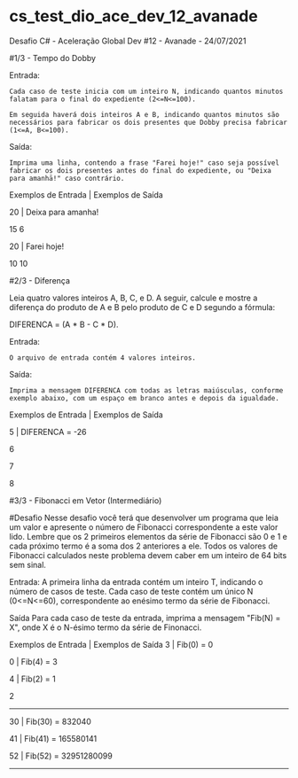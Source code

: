 # cs_test_dio_ace_dev_12_avanade
Desafio C# - Aceleração Global Dev #12 - Avanade - 24/07/2021

#1/3 - Tempo do Dobby

Entrada:

    Cada caso de teste inicia com um inteiro N, indicando quantos minutos falatam para o final do expediente (2<=N<=100).
    
    Em seguida haverá dois inteiros A e B, indicando quantos minutos são necessários para fabricar os dois presentes que Dobby precisa fabricar (1<=A, B<=100).

Saída:

    Imprima uma linha, contendo a frase "Farei hoje!" caso seja possível fabricar os dois presentes antes do final do expediente, ou "Deixa para amanhā!" caso contrário.
   
  Exemplos de Entrada | Exemplos de Saída
  
  20                  | Deixa para amanha!
  
  15 6
  
  20                  | Farei hoje!
  
  10 10
  
  
  
#2/3 - Diferença

  Leia quatro valores inteiros A, B, C, e D. A seguir, calcule e mostre a diferença do produto de A e B pelo produto de C e D segundo a fórmula:
  
  DIFERENCA = (A * B - C * D).

  Entrada:
  
    O arquivo de entrada contém 4 valores inteiros.
    
  Saída:
 
    Imprima a mensagem DIFERENCA com todas as letras maiúsculas, conforme exemplo abaixo, com um espaço em branco antes e depois da igualdade.

  Exemplos de Entrada | Exemplos de Saída
  
  5						| DIFERENCA = -26
  
  6
  
  7
  
  8
  
  #3/3 - Fibonacci em Vetor (Intermediário)
  
#Desafio
  Nesse desafio você terá que desenvolver um programa que leia um valor e apresente o número de Fibonacci correspondente a este valor lido. Lembre que os 2 primeiros elementos da série de Fibonacci são 0 e 1 e cada próximo termo é a soma dos 2 anteriores a ele. Todos os valores de Fibonacci calculados neste problema devem caber em um inteiro de 64 bits sem sinal.
  
  Entrada:
    A primeira linha da entrada contém um inteiro T, indicando o número de casos de teste. Cada caso de teste contém um único N (0<=N<=60), correspondente ao enésimo termo da série de Fibonacci.
    
  Saída
    Para cada caso de teste da entrada, imprima a mensagem "Fib(N) = X", onde X é o N-ésimo termo da série de Finonacci.
    
Exemplos de Entrada | Exemplos de Saída
3                   | Fib(0) = 0

0                   | Fib(4) = 3

4                   | Fib(2) = 1

2

------

30                  | Fib(30) = 832040

41                  | Fib(41) = 165580141

52                  | Fib(52) = 32951280099

------
